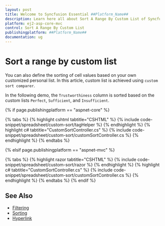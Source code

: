 ```yaml
---
layout: post
title: Welcome to Syncfusion Essential ##Platform_Name##
description: Learn here all about Sort A Range By Custom List of Syncfusion Essential ##Platform_Name## widgets based on HTML5 and jQuery.
platform: ej2-asp-core-mvc
control: Sort A Range By Custom List
publishingplatform: ##Platform_Name##
documentation: ug
---
```



# Sort a range by custom list

You can also define the sorting of cell values based on your own customized personal list. In this article, custom list is achieved using `custom sort comparer`.

In the following demo, the `Trustworthiness` column is sorted based on the custom lists `Perfect`, `Sufficient`, and `Insufficient`.

{% if page.publishingplatform == "aspnet-core" %}

{% tabs %}
{% highlight cshtml tabtitle="CSHTML" %}
{% include code-snippet/spreadsheet/custom-sort/tagHelper %}
{% endhighlight %}
{% highlight c# tabtitle="CustomSortController.cs" %}
{% include code-snippet/spreadsheet/custom-sort/customSortController.cs %}
{% endhighlight %}
{% endtabs %}

{% elsif page.publishingplatform == "aspnet-mvc" %}

{% tabs %}
{% highlight razor tabtitle="CSHTML" %}
{% include code-snippet/spreadsheet/custom-sort/razor %}
{% endhighlight %}
{% highlight c# tabtitle="CustomSortController.cs" %}
{% include code-snippet/spreadsheet/custom-sort/customSortController.cs %}
{% endhighlight %}
{% endtabs %}
{% endif %}



## See Also

* [Filtering](./filter)
* [Sorting](./sort)
* [Hyperlink](./link)